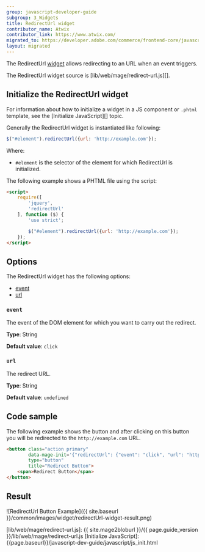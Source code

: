 ```yaml
---
group: javascript-developer-guide
subgroup: 3_Widgets
title: RedirectUrl widget
contributor_name: Atwix
contributor_link: https://www.atwix.com/
migrated_to: https://developer.adobe.com/commerce/frontend-core/javascript/jquery-widgets/redirect-url/
layout: migrated
---
```


The RedirectUrl [widget](https://glossary.magento.com/widget) allows redirecting to an URL when an event triggers.

The RedirectUrl widget source is [lib/web/mage/redirect-url.js][].

## Initialize the RedirectUrl widget

For information about how to initialize a widget in a JS component or `.phtml` template, see the [Initialize JavaScript][] topic.

Generally the RedirectUrl widget is instantiated like following:

```javascript
$("#element").redirectUrl({url: 'http://example.com'});
```

Where:

-  `#element` is the selector of the element for which RedirectUrl is initialized.

The following example shows a PHTML file using the script:

```html
<script>
    require([
        'jquery',
        'redirectUrl'
    ], function ($) {
        'use strict';

        $("#element").redirectUrl({url: 'http://example.com'});
    });
</script>
```

## Options

The RedirectUrl widget has the following options:

-  [event](#event)
-  [url](#url)

### `event`

The event of the DOM element for which you want to carry out the redirect.

**Type**: String

**Default value**: `click`

### `url`

The redirect URL.

**Type**: String

**Default value**: `undefined`

## Code sample

The following example shows the button and after clicking on this button you will be redirected to the `http://example.com` URL.

```html
<button class="action primary"
        data-mage-init='{"redirectUrl": {"event": "click", "url": "http://example.com"}}'
        type="button"
        title="Redirect Button">
    <span>Redirect Button</span>
</button>
```

## Result

![RedirectUrl Button Example]({{ site.baseurl }}/common/images/widget/redirectUrl-widget-result.png)

<!-- Link Definitions -->
[lib/web/mage/redirect-url.js]: {{ site.mage2bloburl }}/{{ page.guide_version }}/lib/web/mage/redirect-url.js
[Initialize JavaScript]: {{page.baseurl}}/javascript-dev-guide/javascript/js_init.html
